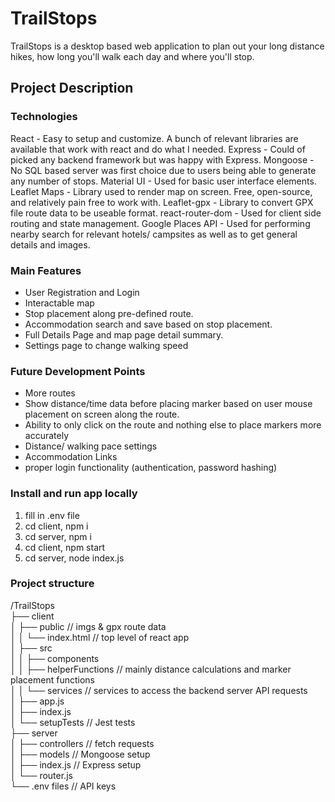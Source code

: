 # TrailStops

TrailStops is a desktop based web application to plan out your long distance hikes, how long you'll walk each day and where you'll stop.

## Project Description

### Technologies

React - Easy to setup and customize. A bunch of relevant libraries are available that work with react and do what I needed.
Express - Could of picked any backend framework but was happy with Express.
Mongoose - No SQL based server was first choice due to users being able to generate any number of stops.
Material UI - Used for basic user interface elements.
Leaflet Maps - Library used to render map on screen. Free, open-source, and relatively pain free to work with.
Leaflet-gpx - Library to convert GPX file route data to be useable format.
react-router-dom - Used for client side routing and state management.
Google Places API - Used for performing nearby search for relevant hotels/ campsites as well as to get general details and images.

### Main Features
- User Registration and Login
- Interactable map
- Stop placement along pre-defined route.
- Accommodation search and save based on stop placement.
- Full Details Page and map page detail summary.
- Settings page to change walking speed

### Future Development Points
- More routes
- Show distance/time data before placing marker based on user mouse placement on screen along the route.
- Ability to only click on the route and nothing else to place markers more accurately
- Distance/ walking pace settings
- Accommodation Links
- proper login functionality (authentication, password hashing)

### Install and run app locally
1. fill in .env file
2. cd client, npm i
3. cd server, npm i
4. cd client, npm start
5. cd server, node index.js

### Project structure
/TrailStops<br>
├── client<br>
│   ├── public // imgs & gpx route data<br>
│   │   └── index.html // top level of react app<br>
│   ├── src<br>
│   │   ├── components<br>
│   │   ├── helperFunctions // mainly distance calculations and marker placement functions<br>
│   │   └── services // services to access the backend server API requests<br>
│   ├── app.js<br>
│   ├── index.js<br>
│   └── setupTests  // Jest tests<br>
├── server<br>
│   ├── controllers // fetch requests<br>
│   ├── models  // Mongoose setup<br>
│   ├── index.js  // Express setup<br>
│   └── router.js<br>
└── .env files  // API keys<br>
